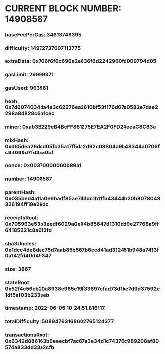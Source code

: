 # CURRENT BLOCK NUMBER: 14908587

### baseFeePerGas: 34613748395
### difficulty: 14972737607113775
### extraData: 0x706f6f6c696e2e636f6d2242960fd009794d05
### gasLimit: 29999971
### gasUsed: 963961
### hash: 0x7d6074034da4e3c62276ea2610bf53f176d67e0582e7dae2298a8d828c6b1cec
### miner: 0xab3B229eB4BcFF881275E7EA2F0FD24eeaC8C83a
### mixHash: 0xd65dea26dcd05fc35a17f5da2d92c08804a9b48344a0706fc84689d7fd3aa0bf
### nonce: 0x00370000060b89a1
### number: 14908587
### parentHash: 0x035bed4a11a0e6badf85ae7d3dc1b11fb43444b20b8078048326194ff18e26dc
### receiptsRoot: 0x705963e53b3eedf6029a0e04b85647d1310dd9e27768a9ff64185321c8a612fd
### sha3Uncles: 0x1dcc4de8dec75d7aab85b567b6ccd41ad312451b948a7413f0a142fd40d49347
### size: 3867
### stateRoot: 0x52f4c56cb20a8938c965c19f33697efad73d1be7d9d37592e1df5af03b233eeb
### timestamp: 2022-06-05 10:24:51.816117
### totalDifficulty: 50894763168602765124377
### transactionsRoot: 0x6342d886163b9eeecbf7ac67a3e34d1c74376c989208af80574a833dd33a2cfb
